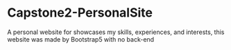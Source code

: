 # Capstone2-PersonalSite
A personal website for showcases my skills, experiences, and interests, this website was made by Bootstrap5 with no back-end
